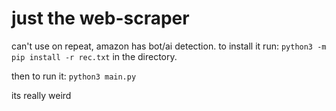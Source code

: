 
# just the web-scraper
can't use on repeat, amazon has bot/ai detection.
to install it
run: ```python3 -m pip install -r rec.txt``` in the directory.

then to run it:
```python3 main.py```

its really weird


